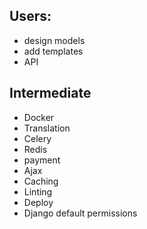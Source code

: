 
## Users:
- design models
- add templates
- API


## Intermediate
- Docker
- Translation
- Celery
- Redis
- payment
- Ajax
- Caching
- Linting
- Deploy
- Django default permissions